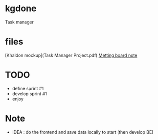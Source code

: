 # kgdone
Task manager

# files
[Khaldon mockup](Task Manager Project.pdf)
[Metting board note](IMG_20170731_140911.jpg)

# TODO
- define sprint #1
- develop sprint #1
- enjoy

# Note
- IDEA : do the frontend and save data locally to start (then develop BE)
